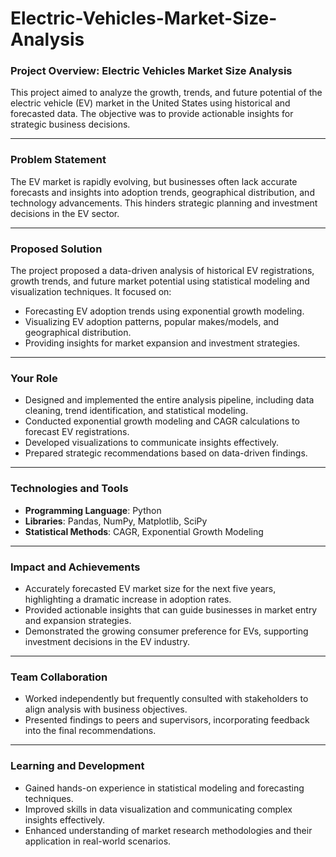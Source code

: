 # Electric-Vehicles-Market-Size-Analysis
### **Project Overview: Electric Vehicles Market Size Analysis**  
This project aimed to analyze the growth, trends, and future potential of the electric vehicle (EV) market in the United States using historical and forecasted data. The objective was to provide actionable insights for strategic business decisions.  

---

### **Problem Statement**  
The EV market is rapidly evolving, but businesses often lack accurate forecasts and insights into adoption trends, geographical distribution, and technology advancements. This hinders strategic planning and investment decisions in the EV sector.  

---

### **Proposed Solution**  
The project proposed a data-driven analysis of historical EV registrations, growth trends, and future market potential using statistical modeling and visualization techniques. It focused on:  
- Forecasting EV adoption trends using exponential growth modeling.  
- Visualizing EV adoption patterns, popular makes/models, and geographical distribution.  
- Providing insights for market expansion and investment strategies.  

---

### **Your Role**  
- Designed and implemented the entire analysis pipeline, including data cleaning, trend identification, and statistical modeling.  
- Conducted exponential growth modeling and CAGR calculations to forecast EV registrations.  
- Developed visualizations to communicate insights effectively.  
- Prepared strategic recommendations based on data-driven findings.  

---

### **Technologies and Tools**  
- **Programming Language**: Python  
- **Libraries**: Pandas, NumPy, Matplotlib, SciPy  
- **Statistical Methods**: CAGR, Exponential Growth Modeling  

---

### **Impact and Achievements**  
- Accurately forecasted EV market size for the next five years, highlighting a dramatic increase in adoption rates.  
- Provided actionable insights that can guide businesses in market entry and expansion strategies.  
- Demonstrated the growing consumer preference for EVs, supporting investment decisions in the EV industry.  

---

### **Team Collaboration**  
- Worked independently but frequently consulted with stakeholders to align analysis with business objectives.  
- Presented findings to peers and supervisors, incorporating feedback into the final recommendations.  

---

### **Learning and Development**  
- Gained hands-on experience in statistical modeling and forecasting techniques.  
- Improved skills in data visualization and communicating complex insights effectively.  
- Enhanced understanding of market research methodologies and their application in real-world scenarios.  


